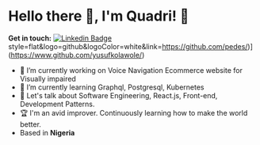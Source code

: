 # Hello there 👋, I'm Quadri! 🦦

**Get in touch:**
[![Linkedin Badge](https://img.shields.io/badge/-yusufkolawole-0072b1?style=flat&logo=Linkedin&logoColor=white&link=https://www.linkedin.com/in/yusufquadrik/)](https://www.linkedin.com/in/yusufquadrik/) style=flat&logo=github&logoColor=white&link=https://github.com/pedes/)](https://www.github.com/yusufkolawole/)

<!-- ![universe-frame](https://i.giphy.com/media/J39gurpvL7SHpnTTJB/giphy.webp "Universe Big Bang") -->

<!--
**pedes/pedes** is a ✨ _special_ ✨ repository because its `README.md` (this file) appears on your GitHub profile.

Here are some ideas to get you started:

- 🔭 I’m currently working on Voice Navigation Ecommerce website for Visually impaired
- 🌱 I’m currently learning Graphql, Postgresql, Kubernetes
- 👯 I’m looking to collaborate on ...
- 🤔 I’m looking for help with ...
- 💬 Ask me about ...
- 📫 How to reach me: ...
- 😄 Pronouns: ...
- ⚡ Fun fact: ...
-->

<!-- - 📫 Let's get social: <a href="https://www.linkedin.com/in/andrespedes12/"> <img src="https://img.shields.io/badge/-LinkedIn-%233781da" alt="LinkedIn"/></a>   -->

- 🔭 I’m currently working on Voice Navigation Ecommerce website for Visually impaired
- 🌱 I’m currently learning Graphql, Postgresql, Kubernetes
- 💬 Let's talk about Software Engineering, React.js, Front-end, Development Patterns.
- 🏆 I'm an avid improver. Continuously learning how to make the world better.
- Based in **Nigeria**

<!-- ## Some of my Github Stats -->
<!-- [![All Stats](https://github-readme-stats-axpwmfcg3.vercel.app/api?username=pedes&show_icons=true&include_all_commits=true&count_private=true&hide=contribs)](https://github.com/pedes/github-readme-stats)
[![Top Langs](https://github-readme-stats-axpwmfcg3.vercel.app/api/top-langs/?username=pedes&layout=compact)](https://github.com/pedes/github-readme-stats)
 -->

<!--![Pedes's github stats](https://github-readme-stats.vercel.app/api?username=pedes) -->
